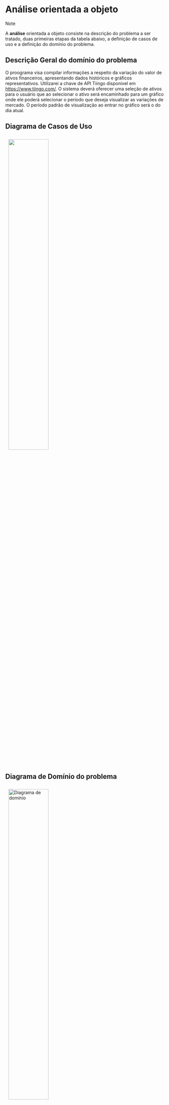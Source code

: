 # Análise orientada a objeto
> [!NOTE]
> <p>A <strong>análise</strong> orientada a objeto consiste na descrição do 
> problema a ser tratado, duas primeiras etapas da tabela abaixo, a definição de 
> casos de uso e a definição do domínio do problema.</p>

## Descrição Geral do domínio do problema

O proograma visa compilar informações a respeito da variação do valor de ativos financeiros, apresentando dados históricos e gráficos representativos.
Utilizarei a chave de API Tiingo disponível em <https://www.tiingo.com/>.
O sistema deverá oferecer uma seleção de ativos para o usuário que ao selecionar o ativo será encaminhado para um gráfico onde ele poderá selecionar o período que deseja visualizar as variações de mercado. O período padrão de visualização ao entrar no gráfico será o do dia atual. 

## Diagrama de Casos de Uso

<img src="https://github.com/user-attachments/assets/bf41f219-af65-4388-b27f-795a1c2bb4e2" 
     width="50%" 
     style="padding: 10px">
 
## Diagrama de Domínio do problema

<img src="https://github.com/user-attachments/assets/3dfb6c84-0339-424d-aa92-68d2f3cddc5a" alt="Diagrama de domínio"
     width="50%" 
     style="padding: 10px">

<div align="center">

[Retroceder](README.md) | [Avançar](projeto.md)

</div>
